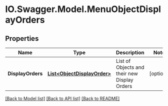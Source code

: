# IO.Swagger.Model.MenuObjectDisplayOrders
## Properties

Name | Type | Description | Notes
------------ | ------------- | ------------- | -------------
**DisplayOrders** | [**List&lt;ObjectDisplayOrder&gt;**](ObjectDisplayOrder.md) | List of Objects and their new Display Orders | [optional] 

[[Back to Model list]](../README.md#documentation-for-models) [[Back to API list]](../README.md#documentation-for-api-endpoints) [[Back to README]](../README.md)

